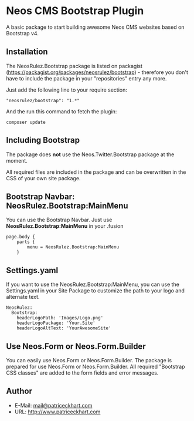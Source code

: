# Neos CMS Bootstrap Plugin

A basic package to start building awesome Neos CMS websites based on Bootstrap v4.

## Installation

The NeosRulez.Bootstrap package is listed on packagist (https://packagist.org/packages/neosrulez/bootstrap) - therefore you don't have to include the package in your "repositories" entry any more.

Just add the following line to your require section:

```
"neosrulez/bootstrap": "1.*"
```

And the run this command to fetch the plugin:

```
composer update
```

## Including Bootstrap

The package does **not** use the Neos.Twitter.Bootstrap package at the moment. 

All required files are included in the package and can be overwritten in the CSS of your own site package.

## Bootstrap Navbar: NeosRulez.Bootstrap:MainMenu

You can use the Bootstrap Navbar. Just use **NeosRulez.Bootstrap:MainMenu** in your .fusion

```
page.body {
    parts {
        menu = NeosRulez.Bootstrap:MainMenu
    }
```

## Settings.yaml

If you want to use the NeosRulez.Bootstrap:MainMenu, you can use the Settings.yaml in your Site Package to customize the path to your logo and alternate text.

```
NeosRulez:
  Bootstrap:
    headerLogoPath: 'Images/Logo.png'
    headerLogoPackage: 'Your.Site'
    headerLogoAltText: 'YourAwesomeSite'
```

## Use Neos.Form or Neos.Form.Builder

You can easily use Neos.Form or Neos.Form.Builder. The package is prepared for use Neos.Form or Neos.Form.Builder. All required "Bootstrap CSS classes" are added to the form fields and error messages.


## Author

* E-Mail: mail@patriceckhart.com 
* URL: http://www.patriceckhart.com 